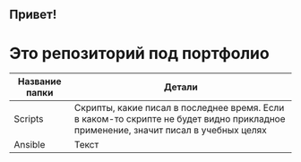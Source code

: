## Привет!
# Это репозиторий под портфолио
| Название папки  | Детали   |
| ------- | -------- |
| Scripts   | Скрипты, какие писал в последнее время. Если в каком-то скрипте не будет видно прикладное применение, значит писал в учебных целях    |
| Ansible   | Текст    |
